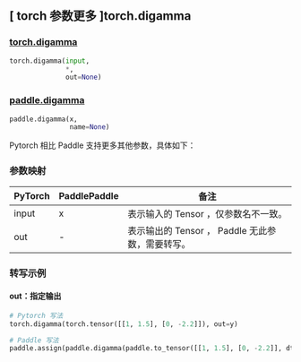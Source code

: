 ## [ torch 参数更多 ]torch.digamma
### [torch.digamma](https://pytorch.org/docs/stable/generated/torch.digamma.html?highlight=torch+digamma#torch.digamma)
```python
torch.digamma(input,
              *,
              out=None)
```

### [paddle.digamma](https://www.paddlepaddle.org.cn/documentation/docs/zh/api/paddle/digamma_cn.html)
```python
paddle.digamma(x,
               name=None)
```

Pytorch 相比 Paddle 支持更多其他参数，具体如下：
### 参数映射
| PyTorch       | PaddlePaddle | 备注                                                   |
| ------------- | ------------ | ------------------------------------------------------ |
|  input  |  x  | 表示输入的 Tensor ，仅参数名不一致。  |
|  out  | -  | 表示输出的 Tensor ， Paddle 无此参数，需要转写。    |

### 转写示例
#### out：指定输出
```python
# Pytorch 写法
torch.digamma(torch.tensor([[1, 1.5], [0, -2.2]]), out=y)

# Paddle 写法
paddle.assign(paddle.digamma(paddle.to_tensor([[1, 1.5], [0, -2.2]], dtype='float32')), y)
```
